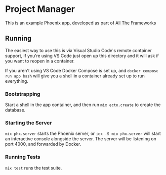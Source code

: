 # Project Manager

This is an example Phoenix app, developed as part of [All The Frameworks](https://github.com/all-the-frameworks)

## Running

The easiest way to use this is via Visual Studio Code's remote container support,
if you're using VS Code just open up this directory and it will ask if you want
to reopen in a container.

If you aren't using VS Code Docker Compose is set up, and `docker compose run app bash`
will give you a shell in a container already set up to run everything.

### Bootstrapping

Start a shell in the app container, and then run `mix ecto.create` to create the
database.

### Starting the Server

`mix phx.server` starts the Phoenix server, or `iex -S mix phx.server` will start
an interactive console alongside the server. The server will be listening on
port 4000, and forwarded by Docker.

### Running Tests

`mix test` runs the test suite.